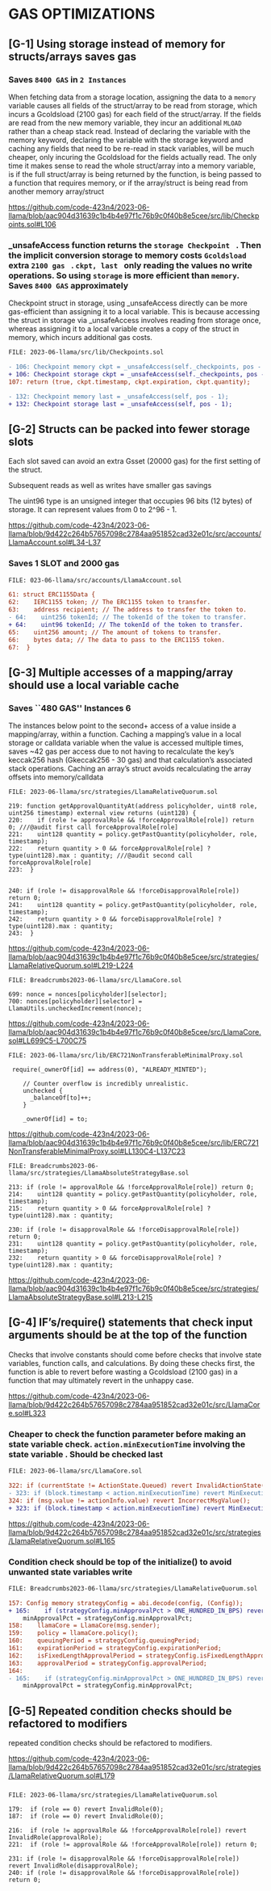 # GAS OPTIMIZATIONS

##

## [G-1] Using storage instead of memory for structs/arrays saves gas

### Saves ``8400 GAS`` in ``2 Instances`` 

When fetching data from a storage location, assigning the data to a ``memory`` variable causes all fields of the struct/array to be read from storage, which incurs a Gcoldsload (2100 gas) for each field of the struct/array. If the fields are read from the new memory variable, they incur an additional ``MLOAD`` rather than a cheap stack read. Instead of declaring the variable with the memory keyword, declaring the variable with the storage keyword and caching any fields that need to be re-read in stack variables, will be much cheaper, only incuring the Gcoldsload for the fields actually read. The only time it makes sense to read the whole struct/array into a memory variable, is if the full struct/array is being returned by the function, is being passed to a function that requires memory, or if the array/struct is being read from another memory array/struct

https://github.com/code-423n4/2023-06-llama/blob/aac904d31639c1b4b4e97f1c76b9c0f40b8e5cee/src/lib/Checkpoints.sol#L106

### _unsafeAccess function returns the ``storage Checkpoint `` . Then the implicit conversion storage to memory costs ``Gcoldsload `` extra ``2100 gas `` . ``ckpt, last `` only reading the values no write operations. So using ``storage`` is more efficient than ``memory``. Saves ``8400 GAS`` approximately 

Checkpoint struct in storage, using _unsafeAccess directly can be more gas-efficient than assigning it to a local variable. This is because accessing the struct in storage via _unsafeAccess involves reading from storage once, whereas assigning it to a local variable creates a copy of the struct in memory, which incurs additional gas costs. 

```diff
FILE: 2023-06-llama/src/lib/Checkpoints.sol

- 106: Checkpoint memory ckpt = _unsafeAccess(self._checkpoints, pos - 1);
+ 106: Checkpoint storage ckpt = _unsafeAccess(self._checkpoints, pos - 1);
107: return (true, ckpt.timestamp, ckpt.expiration, ckpt.quantity);

- 132: Checkpoint memory last = _unsafeAccess(self, pos - 1);
+ 132: Checkpoint storage last = _unsafeAccess(self, pos - 1);
```

##

## [G-2] Structs can be packed into fewer storage slots

Each slot saved can avoid an extra Gsset (20000 gas) for the first setting of the struct.

Subsequent reads as well as writes have smaller gas savings

The uint96 type is an unsigned integer that occupies 96 bits (12 bytes) of storage. It can represent values from 0 to 2^96 - 1. 

https://github.com/code-423n4/2023-06-llama/blob/9d422c264b57657098c2784aa951852cad32e01c/src/accounts/LlamaAccount.sol#L34-L37

### Saves 1 SLOT and 2000 gas 

```diff
FILE: 023-06-llama/src/accounts/LlamaAccount.sol

61: struct ERC1155Data {
62:    IERC1155 token; // The ERC1155 token to transfer.
63:    address recipient; // The address to transfer the token to.
- 64:    uint256 tokenId; // The tokenId of the token to transfer. 
+ 64:    uint96 tokenId; // The tokenId of the token to transfer. 
65:    uint256 amount; // The amount of tokens to transfer.
66:    bytes data; // The data to pass to the ERC1155 token.
67:  }

```
##

## [G-3] Multiple accesses of a mapping/array should use a local variable cache

### Saves ``480 GAS''   Instances 6

The instances below point to the second+ access of a value inside a mapping/array, within a function. Caching a mapping’s value in a local storage or calldata variable when the value is accessed multiple times, saves ~42 gas per access due to not having to recalculate the key’s keccak256 hash (Gkeccak256 - 30 gas) and that calculation’s associated stack operations. Caching an array’s struct avoids recalculating the array offsets into memory/calldata

```solidity
FILE: 2023-06-llama/src/strategies/LlamaRelativeQuorum.sol

219: function getApprovalQuantityAt(address policyholder, uint8 role, uint256 timestamp) external view returns (uint128) {
220:    if (role != approvalRole && !forceApprovalRole[role]) return 0; ///@audit first call forceApprovalRole[role]
221:    uint128 quantity = policy.getPastQuantity(policyholder, role, timestamp);
222:    return quantity > 0 && forceApprovalRole[role] ? type(uint128).max : quantity; ///@audit second call forceApprovalRole[role]
223:  }


240: if (role != disapprovalRole && !forceDisapprovalRole[role]) return 0;
241:    uint128 quantity = policy.getPastQuantity(policyholder, role, timestamp);
242:    return quantity > 0 && forceDisapprovalRole[role] ? type(uint128).max : quantity;
243:  }

```
https://github.com/code-423n4/2023-06-llama/blob/aac904d31639c1b4b4e97f1c76b9c0f40b8e5cee/src/strategies/LlamaRelativeQuorum.sol#L219-L224

```solidity
FILE: Breadcrumbs2023-06-llama/src/LlamaCore.sol

699: nonce = nonces[policyholder][selector];
700: nonces[policyholder][selector] = LlamaUtils.uncheckedIncrement(nonce);

```
https://github.com/code-423n4/2023-06-llama/blob/aac904d31639c1b4b4e97f1c76b9c0f40b8e5cee/src/LlamaCore.sol#LL699C5-L700C75

```solidity
FILE: 2023-06-llama/src/lib/ERC721NonTransferableMinimalProxy.sol

 require(_ownerOf[id] == address(0), "ALREADY_MINTED");

    // Counter overflow is incredibly unrealistic.
    unchecked {
      _balanceOf[to]++;
    }

    _ownerOf[id] = to;

```
https://github.com/code-423n4/2023-06-llama/blob/aac904d31639c1b4b4e97f1c76b9c0f40b8e5cee/src/lib/ERC721NonTransferableMinimalProxy.sol#LL130C4-L137C23

```solidity
FILE: Breadcrumbs2023-06-llama/src/strategies/LlamaAbsoluteStrategyBase.sol

213: if (role != approvalRole && !forceApprovalRole[role]) return 0;
214:    uint128 quantity = policy.getPastQuantity(policyholder, role, timestamp);
215:    return quantity > 0 && forceApprovalRole[role] ? type(uint128).max : quantity;

230: if (role != disapprovalRole && !forceDisapprovalRole[role]) return 0;
231:    uint128 quantity = policy.getPastQuantity(policyholder, role, timestamp);
232:    return quantity > 0 && forceDisapprovalRole[role] ? type(uint128).max : quantity;

```
https://github.com/code-423n4/2023-06-llama/blob/aac904d31639c1b4b4e97f1c76b9c0f40b8e5cee/src/strategies/LlamaAbsoluteStrategyBase.sol#L213-L215

##

## [G-4]  IF’s/require() statements that check input arguments should be at the top of the function

Checks that involve constants should come before checks that involve state variables, function calls, and calculations. By doing these checks first, the function is able to revert before wasting a Gcoldsload (2100 gas) in a function that may ultimately revert in the unhappy case.

https://github.com/code-423n4/2023-06-llama/blob/9d422c264b57657098c2784aa951852cad32e01c/src/LlamaCore.sol#L323

### Cheaper to check the function parameter before making an state variable check. ``action.minExecutionTime`` involving the state variable . Should be checked last 

```diff
FILE: 2023-06-llama/src/LlamaCore.sol

322: if (currentState != ActionState.Queued) revert InvalidActionState(currentState);
- 323: if (block.timestamp < action.minExecutionTime) revert MinExecutionTimeNotReached();
324: if (msg.value != actionInfo.value) revert IncorrectMsgValue();
+ 323: if (block.timestamp < action.minExecutionTime) revert MinExecutionTimeNotReached();

```
https://github.com/code-423n4/2023-06-llama/blob/9d422c264b57657098c2784aa951852cad32e01c/src/strategies/LlamaRelativeQuorum.sol#L165

### Condition check should be top of the initialize() to avoid unwanted state variables write 

```diff
FILE: Breadcrumbs2023-06-llama/src/strategies/LlamaRelativeQuorum.sol

157: Config memory strategyConfig = abi.decode(config, (Config));
+ 165:    if (strategyConfig.minApprovalPct > ONE_HUNDRED_IN_BPS) revert InvalidMinApprovalPct(minApprovalPct);
    minApprovalPct = strategyConfig.minApprovalPct;
158:    llamaCore = LlamaCore(msg.sender);
159:    policy = llamaCore.policy();
160:    queuingPeriod = strategyConfig.queuingPeriod;
161:    expirationPeriod = strategyConfig.expirationPeriod;
162:    isFixedLengthApprovalPeriod = strategyConfig.isFixedLengthApprovalPeriod;
163:    approvalPeriod = strategyConfig.approvalPeriod;
164:
- 165:    if (strategyConfig.minApprovalPct > ONE_HUNDRED_IN_BPS) revert InvalidMinApprovalPct(minApprovalPct);
    minApprovalPct = strategyConfig.minApprovalPct;

```

##

## [G-5] Repeated condition checks should be refactored to modifiers

repeated condition checks should be refactored to modifiers.

https://github.com/code-423n4/2023-06-llama/blob/9d422c264b57657098c2784aa951852cad32e01c/src/strategies/LlamaRelativeQuorum.sol#L179


### 

```solidity
FILE: 2023-06-llama/src/strategies/LlamaRelativeQuorum.sol

179:  if (role == 0) revert InvalidRole(0);
187:  if (role == 0) revert InvalidRole(0);

216:  if (role != approvalRole && !forceApprovalRole[role]) revert InvalidRole(approvalRole);
221:  if (role != approvalRole && !forceApprovalRole[role]) return 0;

231: if (role != disapprovalRole && !forceDisapprovalRole[role]) revert InvalidRole(disapprovalRole);
240: if (role != disapprovalRole && !forceDisapprovalRole[role]) return 0;

```




 

















